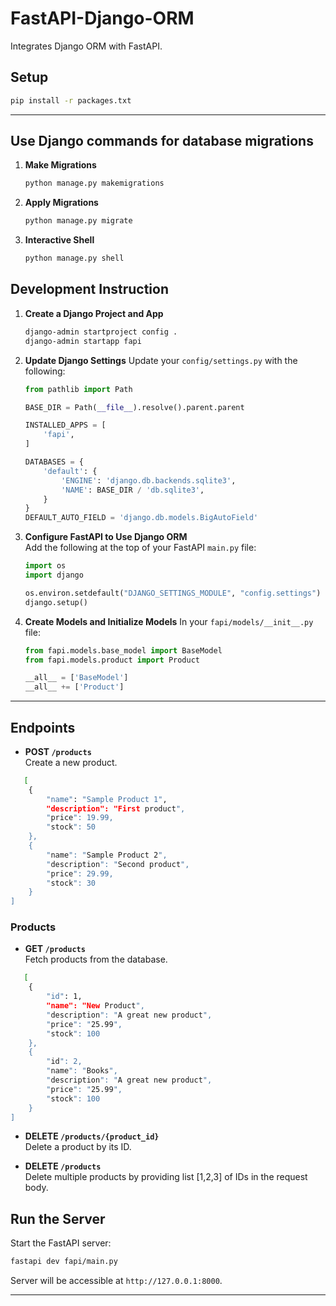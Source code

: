 # **FastAPI-Django-ORM**

Integrates Django ORM with FastAPI.

## **Setup**
   ```bash
   pip install -r packages.txt
   ```
---

## **Use Django commands for database migrations**

1. **Make Migrations**
   ```bash
   python manage.py makemigrations
   ```

2. **Apply Migrations**
   ```bash
   python manage.py migrate
   ```

3. **Interactive Shell**
   ```bash
   python manage.py shell
   ```

## **Development Instruction**

1. **Create a Django Project and App**
   ```bash
   django-admin startproject config .
   django-admin startapp fapi
   ```
   
2. **Update Django Settings**
   Update your `config/settings.py` with the following:

   ```python
   from pathlib import Path

   BASE_DIR = Path(__file__).resolve().parent.parent

   INSTALLED_APPS = [
       'fapi',
   ]

   DATABASES = {
       'default': {
           'ENGINE': 'django.db.backends.sqlite3',
           'NAME': BASE_DIR / 'db.sqlite3',
       }
   }
   DEFAULT_AUTO_FIELD = 'django.db.models.BigAutoField'
   ```

3. **Configure FastAPI to Use Django ORM**  
   Add the following at the top of your FastAPI `main.py` file:
   ```python
   import os
   import django

   os.environ.setdefault("DJANGO_SETTINGS_MODULE", "config.settings")
   django.setup()
   ```

4. **Create Models and Initialize Models**
   In your `fapi/models/__init__.py` file:
   ```python
   from fapi.models.base_model import BaseModel
   from fapi.models.product import Product

   __all__ = ['BaseModel']
   __all__ += ['Product']
   ```
   
---

## **Endpoints**

- **POST `/products`**  
  Create a new product.
```bash
   [
    {
        "name": "Sample Product 1",
        "description": "First product",
        "price": 19.99,
        "stock": 50
    },
    {
        "name": "Sample Product 2",
        "description": "Second product",
        "price": 29.99,
        "stock": 30
    }
]
```

### **Products**
- **GET `/products`**  
  Fetch products from the database.
```bash
   [
    {
        "id": 1,
        "name": "New Product",
        "description": "A great new product",
        "price": "25.99",
        "stock": 100
    },
    {
        "id": 2,
        "name": "Books",
        "description": "A great new product",
        "price": "25.99",
        "stock": 100
    }
]
   ```

- **DELETE `/products/{product_id}`**  
  Delete a product by its ID.

- **DELETE `/products`**  
  Delete multiple products by providing list [1,2,3] of IDs in the request body.

## **Run the Server**

Start the FastAPI server:

```bash
fastapi dev fapi/main.py
```

Server will be accessible at `http://127.0.0.1:8000`.

---


